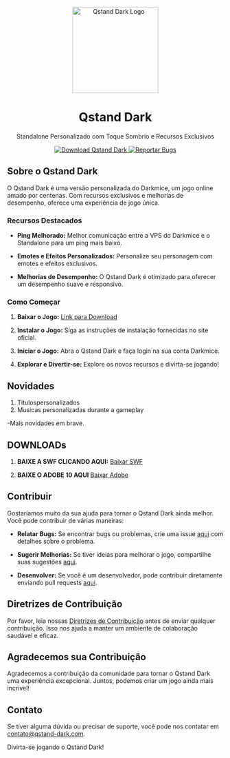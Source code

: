 <p align="center">
  <img src="https://steamuserimages-a.akamaihd.net/ugc/260471325503110573/2BCB51FCF6861555682B65612FD7214E24C2CC80/?imw=1024&&ima=fit&impolicy=Letterbox&imcolor=%23000000&letterbox=false" alt="Qstand Dark Logo" width="200">
</p>

<h1 align="center">Qstand Dark</h1>

<p align="center">Standalone Personalizado com Toque Sombrio e Recursos Exclusivos</p>

<p align="center">
  <a href="https://github.com/Qhnk/Qstand-dark/raw/main/Dark.rar">
    <img src="https://img.shields.io/badge/Baixar-%20Qstand%20Dark-brightgreen" alt="Download Qstand Dark">
  </a>
  <a href="https://github.com/Qhnk/qstand-dark/issues">
    <img src="https://img.shields.io/badge/Reportar%20Bugs-Issues-red" alt="Reportar Bugs">
  </a>
</p>

## Sobre o Qstand Dark

O Qstand Dark é uma versão personalizada do Darkmice, um jogo online amado por centenas. Com recursos exclusivos e melhorias de desempenho, oferece uma experiência de jogo única.

### Recursos Destacados

- **Ping Melhorado:** Melhor comunicação entre a VPS do Darkmice e o Standalone para um ping mais baixo.

- **Emotes e Efeitos Personalizados:** Personalize seu personagem com emotes e efeitos exclusivos.

- **Melhorias de Desempenho:** O Qstand Dark é otimizado para oferecer um desempenho suave e responsivo.

### Como Começar

1. **Baixar o Jogo:** [Link para Download](https://github.com/Qhnk/Qstand-dark/raw/main/Dark.rar)

3. **Instalar o Jogo:** Siga as instruções de instalação fornecidas no site oficial.

4. **Iniciar o Jogo:** Abra o Qstand Dark e faça login na sua conta Darkmice.

5. **Explorar e Divertir-se:** Explore os novos recursos e divirta-se jogando!

## Novidades
1. Titulospersonalizados
2. Musicas personalizadas durante a gameplay

-Mais novidades em brave.

## DOWNLOADs

1. **BAIXE A SWF CLICANDO AQUI:**  [Baixar SWF](https://github.com/Qhnk/Qstand-dark/raw/main/Transformice.swf)

2. **BAIXE O ADOBE 10 AQUI**   [Baixar Adobe](https://github.com/Qhnk/Qstand-dark/raw/main/darkadobe.exe)


## Contribuir

Gostaríamos muito da sua ajuda para tornar o Qstand Dark ainda melhor. Você pode contribuir de várias maneiras:

- **Relatar Bugs:** Se encontrar bugs ou problemas, crie uma issue [aqui](https://github.com/Qhnk/qstand-dark/issues) com detalhes sobre o problema.

- **Sugerir Melhorias:** Se tiver ideias para melhorar o jogo, compartilhe suas sugestões [aqui](https://github.com/Qhnk/qstand-dark/issues).

- **Desenvolver:** Se você é um desenvolvedor, pode contribuir diretamente enviando pull requests [aqui](https://github.com/Qhnk/qstand-dark).

## Diretrizes de Contribuição

Por favor, leia nossas [Diretrizes de Contribuição](CONTRIBUTING.md) antes de enviar qualquer contribuição. Isso nos ajuda a manter um ambiente de colaboração saudável e eficaz.

## Agradecemos sua Contribuição

Agradecemos a contribuição da comunidade para tornar o Qstand Dark uma experiência excepcional. Juntos, podemos criar um jogo ainda mais incrível!

## Contato

Se tiver alguma dúvida ou precisar de suporte, você pode nos contatar em [contato@qstand-dark.com](mailto:contato@qstand-dark.com).

Divirta-se jogando o Qstand Dark!
